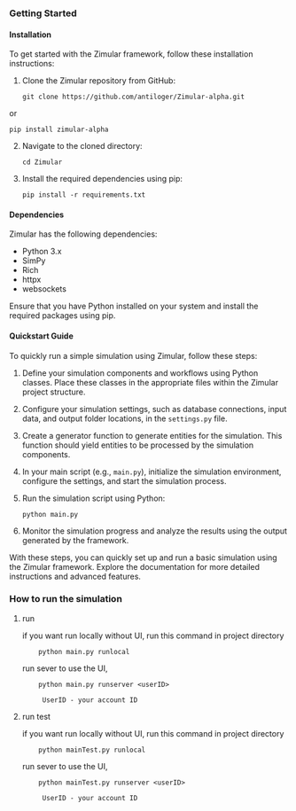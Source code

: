 ### Getting Started

#### Installation

To get started with the Zimular framework, follow these installation instructions:

1. Clone the Zimular repository from GitHub:
   ```
   git clone https://github.com/antiloger/Zimular-alpha.git
   ```
or

   ```
   pip install zimular-alpha
   ```


2. Navigate to the cloned directory:
   ```
   cd Zimular
   ```

3. Install the required dependencies using pip:
   ```
   pip install -r requirements.txt
   ```

#### Dependencies

Zimular has the following dependencies:

- Python 3.x
- SimPy
- Rich
- httpx
- websockets

Ensure that you have Python installed on your system and install the required packages using pip.

#### Quickstart Guide

To quickly run a simple simulation using Zimular, follow these steps:

1. Define your simulation components and workflows using Python classes. Place these classes in the appropriate files within the Zimular project structure.

2. Configure your simulation settings, such as database connections, input data, and output folder locations, in the `settings.py` file.

3. Create a generator function to generate entities for the simulation. This function should yield entities to be processed by the simulation components.

4. In your main script (e.g., `main.py`), initialize the simulation environment, configure the settings, and start the simulation process.

5. Run the simulation script using Python:
   ```
   python main.py
   ```

6. Monitor the simulation progress and analyze the results using the output generated by the framework.

With these steps, you can quickly set up and run a basic simulation using the Zimular framework. Explore the documentation for more detailed instructions and advanced features.

### How to run the simulation

1. run

    if you want run locally without UI, run this command in project directory
    ```
        python main.py runlocal
    ```
    run sever to use the UI,
    ```
        python main.py runserver <userID>
    ```
            UserID - your account ID

2. run test

    if you want run locally without UI, run this command in project directory
    ```
        python mainTest.py runlocal
    ```
    run sever to use the UI,
    ```
        python mainTest.py runserver <userID>
    ```
            UserID - your account ID
